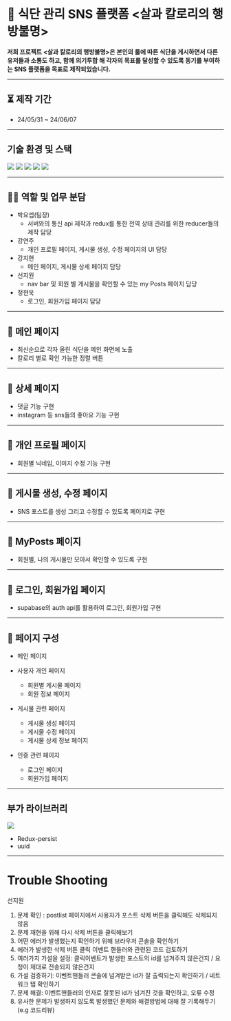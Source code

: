 # 🐷 식단 관리 SNS 플랫폼 <살과 칼로리의 행방불명>



**저희 프로젝트 <살과 칼로리의 행방불명>은 본인의 룰에 따른 식단을 게시하면서 다른 유저들과 소통도 하고, 함께 의기투합 해 각자의 목표를 달성할 수 있도록 동기를 부여하는 SNS 플랫폼을 목표로 제작되었습니다.**

---
## ⏳ 제작 기간

- 24/05/31 ~ 24/06/07

 ---

## 기술 환경 및 스택


<img src="https://img.shields.io/badge/react-%2320232a.svg?style=for-the-badge&logo=react&logoColor=%2361DAFB"/> <img src="https://img.shields.io/badge/redux-%23593d88.svg?style=for-the-badge&logo=redux&logoColor=white"/> <img src="https://img.shields.io/badge/React_Router-CA4245?style=for-the-badge&logo=react-router&logoColor=white" /> <img src="https://img.shields.io/badge/Supabase-3ECF8E?style=for-the-badge&logo=supabase&logoColor=white" /> <img src="https://img.shields.io/badge/vercel-%23000000.svg?style=for-the-badge&logo=vercel&logoColor=white" />

 ---
  
## 🧑‍💻 역할 및 업무 분담



- 박요셉(팀장)
  - 서버와의 통신 api 제작과 redux를 통한 전역 상태 관리를 위한 reducer들의 제작 담당
- 강연주
  - 개인 프로필 페이지, 게시물 생성, 수정 페이지의 UI 담당
- 강지현
  - 메인 페이지, 게시물 상세 페이지 담당
- 선지원
  - nav bar 및 회원 별 게시물을 확인할 수 있는 my Posts 페이지 담당
- 정현욱
  - 로그인, 회원가입 페이지 담당

---

## 📑 메인 페이지

- 최신순으로 각자 올린 식단을 메인 화면에 노출
- 칼로리 별로 확인 가능한 정렬 버튼

---

## 📑 상세 페이지

- 댓글 기능 구현
- instagram 등 sns들의 좋아요 기능 구현

---

## 📑 개인 프로필 페이지

- 회원별 닉네임, 이미지 수정 기능 구현
  
---

## 📑 게시물 생성, 수정 페이지

- SNS 포스트를 생성 그리고 수정할 수 있도록 페이지로 구현
---



## 📑 MyPosts 페이지
- 회원별, 나의 게시물만 모아서 확인할 수 있도록 구현
---



## 📑 로그인, 회원가입 페이지
- supabase의 auth api를 활용하여 로그인, 회원가입 구현

---

## 📑 페이지 구성

- 메인 페이지
- 사용자 개인 페이지

  - 회원별 게시물 페이지
  - 회원 정보 페이지

- 게시물 관련 페이지

  - 게시물 생성 페이지
  - 게시물 수정 페이지
  - 게시물 상세 정보 페이지

- 인증 관련 페이지
  - 로그인 페이지
  - 회원가입 페이지



---
## 부가 라이브러리


<img src="https://img.shields.io/badge/styled--components-DB7093?style=for-the-badge&logo=styled-components&logoColor=white"/> 

- Redux-persist
- uuid

---

# Trouble Shooting

선지원
  1. 문제 확인 : postlist 페이지에서 사용자가 포스트 삭제 버튼을 클릭해도 삭제되지 않음
  2. 문제 재현을 위해 다시 삭제 버튼을 클릭해보기
  3. 어떤 에러가 발생했는지 확인하기 위해 브라우저 콘솔을 확인하기
  4. 에러가 발생한 삭제 버튼 클릭 이벤트 핸들러와 관련된 코드 검토하기
  5. 여러가지 가설을 설정: 클릭이벤트가 발생한 포스트의 id를 넘겨주지 않은건지 / 요청이 제대로 전송되지 않은건지
  6. 가설 검증하기: 이벤트핸들러 콘솔에 넘겨받은 id가 잘 출력되는지 확인하기 / 네트워크 탭 확인하기
  7. 문제 해결: 이벤트핸들러의 인자로 잘못된 id가 넘겨진 것을 확인하고, 오류 수정
  8. 유사한 문제가 발생하지 않도록 발생했던 문제와 해결방법에 대해 잘 기록해두기(e.g 코드리뷰)
